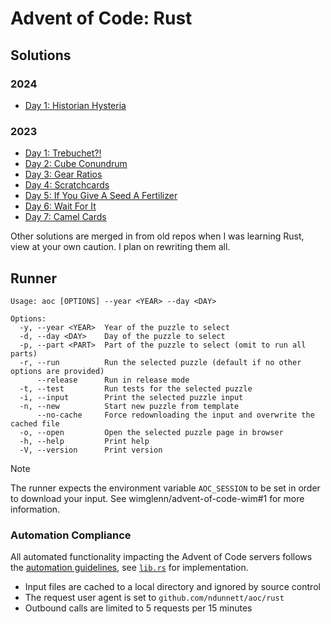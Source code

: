 # Advent of Code: Rust

## Solutions

### 2024

* [Day 1: Historian Hysteria](/rust/2024/src/bin/day01.rs)

### 2023

* [Day 1: Trebuchet?!](/rust/2023/src/bin/day01.rs)
* [Day 2: Cube Conundrum](/rust/2023/src/bin/day02.rs)
* [Day 3: Gear Ratios](/rust/2023/src/bin/day03.rs)
* [Day 4: Scratchcards](/rust/2023/src/bin/day04.rs)
* [Day 5: If You Give A Seed A Fertilizer](/rust/2023/src/bin/day05.rs)
* [Day 6: Wait For It](/rust/2023/src/bin/day06.rs)
* [Day 7: Camel Cards](/rust/2023/src/bin/day07.rs)

Other solutions are merged in from old repos when I was learning Rust, view at your own caution. I plan on rewriting them all.

## Runner

```
Usage: aoc [OPTIONS] --year <YEAR> --day <DAY>

Options:
  -y, --year <YEAR>  Year of the puzzle to select
  -d, --day <DAY>    Day of the puzzle to select
  -p, --part <PART>  Part of the puzzle to select (omit to run all parts)
  -r, --run          Run the selected puzzle (default if no other options are provided)
      --release      Run in release mode
  -t, --test         Run tests for the selected puzzle
  -i, --input        Print the selected puzzle input
  -n, --new          Start new puzzle from template
      --no-cache     Force redownloading the input and overwrite the cached file
  -o, --open         Open the selected puzzle page in browser
  -h, --help         Print help
  -V, --version      Print version
```

> [!NOTE]
> The runner expects the environment variable `AOC_SESSION` to be set in order to download your input. See wimglenn/advent-of-code-wim#1 for more information.

### Automation Compliance

All automated functionality impacting the Advent of Code servers follows the [automation guidelines](https://www.reddit.com/r/adventofcode/wiki/faqs/automation), see [`lib.rs`](/rust/aoc_core/src/lib.rs) for implementation.

* Input files are cached to a local directory and ignored by source control
* The request user agent is set to `github.com/ndunnett/aoc/rust`
* Outbound calls are limited to 5 requests per 15 minutes
